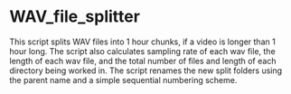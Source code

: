 # WAV_file_splitter

This script splits WAV files into 1 hour chunks, if a video is longer than 1 hour long.
The script also calculates sampling rate of each wav file, the length of each wav file,
and the total number of files and length of each directory being worked in. The script 
renames the new split folders using the parent name and a simple sequential numbering scheme.
